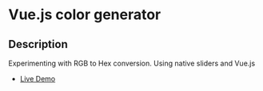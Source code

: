 # Vue.js color generator

## Description
Experimenting with RGB to Hex conversion. Using native sliders and Vue.js

+ [Live Demo](https://Color-Generator.siddhantkcode.repl.co)
